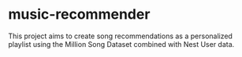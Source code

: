 # music-recommender
This project aims to create song recommendations as a personalized playlist using the Million Song Dataset combined with Nest User data.
